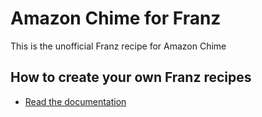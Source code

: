 # Amazon Chime for Franz

This is the unofficial Franz recipe for Amazon Chime

## How to create your own Franz recipes

* [Read the documentation](https://github.com/meetfranz/plugins)